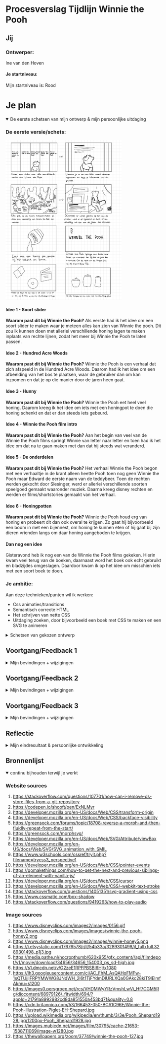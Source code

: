 # Procesverslag Tijdlijn Winnie the Pooh

## Jij

### Ontwerper:

Ine van den Hoven

#### Je startniveau:

Mijn startniveau is: Rood

# Je plan

<details open>
  <summary>De eerste schetsen van mijn ontwerp & mijn persoonlijke uitdaging</summary>

### De eerste versie/schets:

  <img src="readme-images/eerste-versie.jpeg" width="375px" alt="eerste versie/schets">

#### Idee 1 - Soort slider

**Waarom past dit bij Winnie the Pooh?**
Als eerste had ik het idee om een soort slider te maken waar je meteen alles kan zien van Winnie the pooh. Dit zou ik kunnen doen met allerlei verschillende honing lagen te maken inplaats van rechte lijnen, zodat het meer bij Winnie the Pooh te laten passen.

#### Idee 2 - Hundred Acre Woods

**Waarom past dit bij Winnie the Pooh?**
Winnie the Pooh is een verhaal dat zich afspeeld in de Hundred Acre Woods. Daarom had ik het idee om een afbeelding van het bos te plaatsen, waar de gebruiker dan om kan inzoomen en dat je op die manier door de jaren heen gaat.

#### Idee 3 - Hunny

**Waarom past dit bij Winnie the Pooh?**
Winnie the Pooh eet heel veel honing. Daarom kreeg ik het idee om iets met een honingpot te doen die honing schenkt en dat er dan steeds iets gebeurd.

#### Idee 4 - Winnie the Pooh film intro

**Waarom past dit bij Winnie the Pooh?**
Aan het begin van veel van de Winnie the Pooh films springt Winnie van letter naar letter en toen had ik het idee om dat na te gaan maken met dan dat hij steeds wat veranderd.

#### Idee 5 - De onderdelen

**Waarom past dit bij Winnie the Pooh?**
Het verhaal Winnie the Pooh begon met een verhaaltje in de krant alleen heette Pooh toen nog geen Winnie the Pooh maar Edward de eerste naam van de teddybeer. Toen de rechten werden gekocht door Slesinger, werd er allerlei verschillende soorten speelgoed gemaakt waaronder muziek. Daarna kreeg disney rechten en werden er films/shortstories gemaakt van het verhaal.

#### Idee 6 - Honingpotten

**Waarom past dit bij Winnie the Pooh?**
Winnie the Pooh houd erg van honing en probeert dit dan ook overal te krijgen. Zo gaat hij bijvoorbeeld een boom in met een bijennest, om honing te kunnen eten of hij gaat bij zijn dieren vrienden langs om daar honing aangeboden te krijgen.

#### Dan nog een idee

Gisteravond heb ik nog een van de Winnie the Pooh films gekeken. Hierin kwam veel terug van de boeken, daarnaast word het boek ook echt gebruikt en bladzijdes omgeslagen. Daardoor kwam ik op het idee om misschien iets met een soort boek te doen.

### Je ambitie:

Aan deze technieken/punten wil ik werken:

- Css animaties/transitions
- Semantisch correcte HTML
- Het schrijven van nette CSS
- Uitdaging zoeken, door bijvoorbeeld een boek met CSS te maken en een SVG te animeren

</details>

<details>
<summary>Schetsen van gekozen ontwerp</summary>

### De schetsen:

<img src="readme-images/idee.jpeg" width="375px" alt="Gekozen idee meer uitgeschetst">

### Mijn idee:

Mijn idee is om mijn tijdlijn te beginnen met een soort beginpagina, waar druipende honing, de titel en het boek. Wanneer je op het boek klikt opent het en zie je de kaart van het Hundred Acre Woods. Op de kaart kun je op verschillende plekken klikken en ga je naar de verschillende jaren waarin Winnie the Pooh is veranderd. Dit gebeurd door in te zoomen op de kaart en dan komt er een nieuwe afbeelding in beeld van uit die tijd met informatie over Winnie the Pooh in die tijd.

<img src="readme-images/final-idee.jpeg" width="375px" alt="Uiteindelijke idee">

### Uiteindelijke idee:

Het idee is uiteindelijk een beetje aangepast door van het boek een pop-up boek te maken. Er kan op verschillende plekken op de kaart geklikt worden en dan popt er een Winnie the Pooh uit de tijdlijn op met wat informatie.

</details>

## Voortgang/Feedback 1

<details>
  <summary>Mijn bevindingen + wijzigingen</summary>

### Bevinding 1:

Het eerste idee dat ik had geschets van Winnie the Pooh, past niet goed bij de evolutie van Winnie the Pooh.

#### Oplossing:

Dit idee ga ik daarom niet gebruiken, omdat het niet goed past bij Winnie the Pooh en ik het ook een beetje te simple vindt. Daarom ga ik door met de andere ideeën.

### Bevinding 2:

Het tweede idee is het beste idee en daar kan ik andere ideeën ook een beetje in verwerken. Ik kreeg de tip om de kaart te verwerken in een boek, omdat het hele verhaal van Winnie the Pooh daarmee is begonnen.

#### Oplossing:

Ik heb de kaart van de Hundred Acre Woods in het book verwerkt door deze over twee pagina's te verdelen. Hier van heb ik geleerd dat het handig is om gebruik te maken van de aspect-ratio om het zo makkelijker te maken om de afbeeldingen te laten mee schalen. Omdat de afbeelding in twee labels staat moet de ene kant de ene helft van de afbeelding laten zien en het andere label de andere kant.

### Bevinding 3:

Ik moet nog meer nadenken over het toevoegen van eastereggs.

#### Oplossing:

Wanneer je over de rechterhoek onderin van de map hovert komt er een bijl voorbij, wat onderdeel is van de nieuwe horror film die in 2023 uitkomt. Daarnaast is de poster van de horror film op de achterkant ook een soort easteregg.

<img src="readme-images/easteregg.png" width="375px" alt="Bijl linksonder">

### Bevinding 4:

Honing idee toevoegen aan idee 2.

#### Oplossing:

Ik heb het idee om iets met honing te doen toegevoegd aan mijn idee door aan de bovenkant van de pagina een soort honing druip effect te creeëren. Dit was een hele opgave om voor elkaar te krijgen. Eerst heb ik het geprobeerd met <animate> maar dit werkte helaas niet. Daarna heb ik met de docent geprobeerd om met GreenSock Morph SVG de animatie werkend te krijgen. Dit is uiteindelijk na veel proberen en een goede SVG te maken gelukt.

### Bevinding 5:

Leuke animaties toevoegen aan het boek en de rest van de website. Bijvoorbeeld bijtjes die rond vliegen en honing dat animeerd.

#### Oplossing:

Wanneer je het boek opent animeert deze naar het midden en wanneer je op de kaart op de buttons klikt animeren deze ook naar boven.

</details>

## Voortgang/Feedback 2

<details>
  <summary>Mijn bevindingen + wijzigingen</summary>
  
  ### Bevinding 1:
  Het is nu nog niet duidelijk dat je op het boek kan klikken.

#### Oplossing:

Dit zou ik kunnen oplossen door een hover state te maken dat de pagina al een beetje roteert of er echt click me op te zetten. Dit is helaas niet gelukt omdat de pagina dan achter de andere pagina's verdwijnt, dan zou het opgelost moeten kunnen worden door de andere pagina's ook mee te laten roteren maar dan was het effect weg. Daarom heb ik het uiteindelijk opgelost door op de kaft click me te zetten naast dat de muis een handje wordt.

<img src="readme-images/oplossing-klikken-boek.png" width="375px" alt="Click me toegevoegd aan kaft boek">

### Bevinding 2:

Op de kaart duidelijker maken waar je kunt klikken, nu is dat alleen duidelijk door dat er een handje komt.

<img src="readme-images/niet-duidelijk-waar-klikken.png" width="375px" alt="Kaart niet duidelijk waar je kunt klikken">

#### Oplossing:

Dit zou ik aan kunnen passen door om het gebied een border te plaatsen. Dit heb ik gedaan doormiddel van een achtergrond afbeelding op de button te plaatsen. Zodat het er hetzelfde uit komt te zien als de randen om de kaart.

<img src="readme-images/oplossing-niet-duidelijk-waar-klikken.png" width="375px" alt="Image op button gezet">

### Bevinding 3:

Nu kun je alle popups van Winnie the Pooh tegelijk openen waardoor ze over elkaar vallen.

#### Oplossing:

Oplossen door ervoor te zorgen dat wanneer je er een opent de andere sluiten. Dit heb ik opgelost met JavaScript door remove class toe te voegen.

### Bevinding 4:

Responsive gaat hij nog niet helemaal goed.

#### Oplossing:

Goed kijken waar het niet goed gaat en dit met media queries oplossen. Dit heb ik gedaan met de volgende code.

### Bevinding 5:

Responsive gaat hij nog niet helemaal goed.

#### Oplossing:

Goed kijken waar het niet goed gaat en dit met media queries oplossen. Dit heb ik gedaan met de volgende code.

</details>

## Voortgang/Feedback 3

<details>
  <summary>Mijn bevindingen + wijzigingen</summary>
  
  ### Bevinding 1:
  Shadow toevoegen aan het boek, zodat het meer lijkt alsof het boek ligt.

#### oplossing:

Doormiddel van het toevoegen van een box-shadow op de class map is het gelukt om een shadow te laten zien wanneer het boek is geopend.

### Bevinding 2:

Responsive gaat vanaf 1536px niet helemaal goed. Dan valt Winnie the Pooh Disney jaartal buiten het scherm.

#### oplossing:

Door het toevoegen van de volgende code gaat het goed en valt de tekst niet meer van het scherm.

```
@media only screen and (min-width: 1536px) {
  main section label ol li div p {
    font-size: 1em;
  }
}
```

### Bevinding 3:

Niet duidelijk waar je moet beginnen met de tijdlijn.

#### oplossing:

Dit ga ik niet aanpassen omdat het de bedoeling is dat het van onder naar boven en van boven naar onder gaat. Hiervoor heb ik gekozen, omdat de gebruiker zo willekeurig door de tijdlijn kan gaan.

### Bevinding 4:

Shadow achter afbeelding popup. Zodat het duidelijker word.

#### oplossing:

Ik heb geprobeerd om dit toe te voegen maar is helaas niet gelukt. Wanneer ik een shadow wilde toevoegen ging er steeds wat kapot.

### Bevinding 5:

Honing rood maken wanneer het boekje dicht is, zodat het beter gaat passen bij het horror element.

<img src="readme-images/van-honing-bloed-maken.png" width="375px" alt="Horror achterkant met honing">

#### oplossing:

Dit heb ik toegevoegd door middel van een nieuwe gradient aan de svg toe te voegen.

<img src="readme-images/oplossing-honing-is-bloed.png" width="375px" alt="Honing in bloed veranderd">

</details>

## Reflectie

<details>
  <summary>Mijn eindresultaat & persoonlijke ontwikkeling</summary>

### Je uitkomst - karakteristiek screenshot(s):

#### Beginscherm:

<img src="readme-images/beginscherm.png" width="375px" alt="final ontwerp beginscherm">

#### Boek open:

<img src="readme-images/eind-resultaat.png" width="375px" alt="final ontwerp boek open">

#### Achterkant boek:

<img src="readme-images/oplossing-honing-is-bloed.png" width="375px" alt="final ontwerp achterkant boek">

### Dit ging goed/Heb ik geleerd:

Wat ik heb geleerd gedurende dit project is het werken met CSS perspective. Dit vond ik erg lastig, maar met hulp heb ik er wel veel van geleerd en is het ook gelukt om het boek zo te krijgen dat het lijkt alsof het ligt.

  <img src="readme-images/niet-duidelijk-waar-klikken.png" width="375px" alt="Wat ik heb geleerd">

Wat goed ging het het honing veranderen in een bloedkleur, wanneer de gebruiker naar de achterkant van het boek gaat.

<img src="readme-images/oplossing-honing-is-bloed.png" width="375px" alt="Wat goed ging">

Wat ook goed ging was het ervoor zorgen dat de popups overeind komen met een animatie. Het was even uitvogelen waar de transitie precies moest, maar het is gelukt.

### Dit was lastig/Is niet gelukt:

Wat erg lastig was om te maken was de honing animatie. Hier waren verschillende mogelijkheden voor, maar met animate werkte het helaas niet. Daarom hebben we gebruikt gemaakt van een plugin genaamd MorphSVG van GreenSock.

Het is niet gelukt om de pagina geheel responsive te maken, omdat dit erg lastig is met een boek dat open klapt. Daarom is de pagina alleen te gebruiken grote tabelets tot een scherm van 2048px.

  <img src="readme-images/responsive.png" width="375px" alt="Wat niet is gelukt">

Wat ik lastig vond is perspective en javascript. Op sommige momenten raak ik zo in de war dat ik even niet meer weet hoe het nou allemaal moet. Maar met uitleg en iemand die het voordoet ga ik het steeds meer begrijpen en leer ik ook steeds meer.

</details>

## Bronnenlijst

<details open>
  <summary>continu bijhouden terwijl je werkt</summary>

### Website sources

1. https://stackoverflow.com/questions/107701/how-can-i-remove-ds-store-files-from-a-git-repository
2. https://codepen.io/shooft/pen/ExNLMyr
3. https://developer.mozilla.org/en-US/docs/Web/CSS/transform-origin
4. https://developer.mozilla.org/en-US/docs/Web/CSS/backface-visibility
5. https://greensock.com/forums/topic/18708-reverse-a-morph-and-then-fluidly-repeat-from-the-start/
6. https://greensock.com/morphsvg/
7. https://developer.mozilla.org/en-US/docs/Web/SVG/Attribute/viewBox
8. https://developer.mozilla.org/en-US/docs/Web/SVG/SVG_animation_with_SMIL
9. https://www.w3schools.com/cssref/tryit.php?filename=trycss3_perspective1
10. https://developer.mozilla.org/en-US/docs/Web/CSS/pointer-events
11. https://gomakethings.com/how-to-get-the-next-and-previous-siblings-of-an-element-with-vanilla-js/
12. https://developer.mozilla.org/en-US/docs/Web/CSS/cursor
13. https://developer.mozilla.org/en-US/docs/Web/CSS/-webkit-text-stroke
14. https://stackoverflow.com/questions/14051351/svg-gradient-using-css
15. https://www.cssmatic.com/box-shadow
16. https://stackoverflow.com/questions/9419263/how-to-play-audio

### Image sources

1. https://www.disneyclips.com/images2/images/0156.gif
2. https://www.disneyclips.com/images/images/winnie-the-pooh-honey2.png
3. https://www.disneyclips.com/images2/images/winnie-honey5.png
4. https://i.etsystatic.com/17676578/r/il/54b33a/3289301498/il_fullxfull.3289301498_p1j3.jpg
5. https://media.pathe.nl/nocropthumb/620x955/gfx_content//api/filmdepot/v1/movie/download/34656/34656_154003_ps_sd-high.jpg
6. https://s1.dmcdn.net/v/O2zeE1RPFPBSBI6Hj/x1080
7. https://lh3.googleusercontent.com/ci/AC_FhM_AsQAHoFMFw-1sQTUjjIFRPYMWWG8JNdWH_2l6t1TjFYdmDlURLXQa0GAkc28kiT9lElmfAkmu=s1200
8. https://images0.persgroep.net/rcs/VHDMWyYRzVmshLwVi_Hf7CGM5Rg/diocontent/68979126/_fitwidth/694/?appId=21791a8992982cd8da851550a453bd7f&quality=0.8
9. https://cdn.britannica.com/53/166453-050-BCA1C96E/Winnie-the-Pooh-illustration-Piglet-EH-Shepard.jpg
10. https://upload.wikimedia.org/wikipedia/en/thumb/3/3e/Pooh_Shepard1928.jpg/1200px-Pooh_Shepard1928.jpg
11. https://images.mubicdn.net/images/film/30795/cache-21653-1538711069/image-w1280.jpg
12. https://thewallpapers.org/zoom/37749/winnie-the-pooh-127.jpg

</details>
